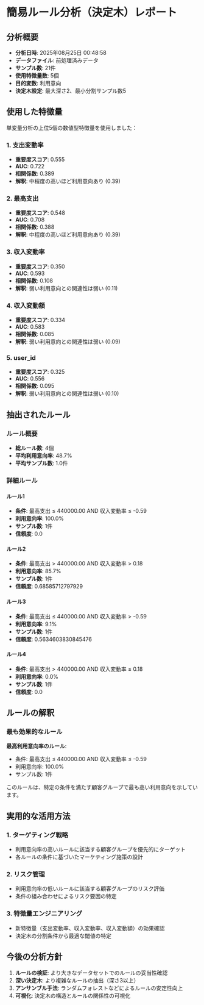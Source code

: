 # 簡易ルール分析（決定木）レポート

## 分析概要
- **分析日時**: 2025年08月25日 00:48:58
- **データファイル**: 前処理済みデータ
- **サンプル数**: 21件
- **使用特徴量数**: 5個
- **目的変数**: 利用意向
- **決定木設定**: 最大深さ2、最小分割サンプル数5

## 使用した特徴量

単変量分析の上位5個の数値型特徴量を使用しました：


### 1. 支出変動率
- **重要度スコア**: 0.555
- **AUC**: 0.722
- **相関係数**: 0.389
- **解釈**: 中程度の高いほど利用意向あり (0.39)

### 2. 最高支出
- **重要度スコア**: 0.548
- **AUC**: 0.708
- **相関係数**: 0.388
- **解釈**: 中程度の高いほど利用意向あり (0.39)

### 3. 収入変動率
- **重要度スコア**: 0.350
- **AUC**: 0.593
- **相関係数**: 0.108
- **解釈**: 弱い利用意向との関連性は弱い (0.11)

### 4. 収入変動額
- **重要度スコア**: 0.334
- **AUC**: 0.583
- **相関係数**: 0.085
- **解釈**: 弱い利用意向との関連性は弱い (0.09)

### 5. user_id
- **重要度スコア**: 0.325
- **AUC**: 0.556
- **相関係数**: 0.095
- **解釈**: 弱い利用意向との関連性は弱い (0.10)

## 抽出されたルール

### ルール概要
- **総ルール数**: 4個
- **平均利用意向率**: 48.7%
- **平均サンプル数**: 1.0件

### 詳細ルール

#### ルール1
- **条件**: 最高支出 ≤ 440000.00 AND 収入変動率 ≤ -0.59
- **利用意向率**: 100.0%
- **サンプル数**: 1件
- **信頼度**: 0.0


#### ルール2
- **条件**: 最高支出 > 440000.00 AND 収入変動率 > 0.18
- **利用意向率**: 85.7%
- **サンプル数**: 1件
- **信頼度**: 0.68585712797929


#### ルール3
- **条件**: 最高支出 ≤ 440000.00 AND 収入変動率 > -0.59
- **利用意向率**: 9.1%
- **サンプル数**: 1件
- **信頼度**: 0.5634603830845476


#### ルール4
- **条件**: 最高支出 > 440000.00 AND 収入変動率 ≤ 0.18
- **利用意向率**: 0.0%
- **サンプル数**: 1件
- **信頼度**: 0.0


## ルールの解釈

### 最も効果的なルール

**最高利用意向率のルール**:
- 条件: 最高支出 ≤ 440000.00 AND 収入変動率 ≤ -0.59
- 利用意向率: 100.0%
- サンプル数: 1件

このルールは、特定の条件を満たす顧客グループで最も高い利用意向を示しています。

## 実用的な活用方法

### 1. ターゲティング戦略
- 利用意向率の高いルールに該当する顧客グループを優先的にターゲット
- 各ルールの条件に基づいたマーケティング施策の設計

### 2. リスク管理
- 利用意向率の低いルールに該当する顧客グループのリスク評価
- 条件の組み合わせによるリスク要因の特定

### 3. 特徴量エンジニアリング
- 新特徴量（支出変動率、収入変動率、収入変動額）の効果確認
- 決定木の分割条件から最適な閾値の特定

## 今後の分析方針

1. **ルールの検証**: より大きなデータセットでのルールの妥当性確認
2. **深い決定木**: より複雑なルールの抽出（深さ3以上）
3. **アンサンブル手法**: ランダムフォレストなどによるルールの安定性向上
4. **可視化**: 決定木の構造とルールの関係性の可視化
